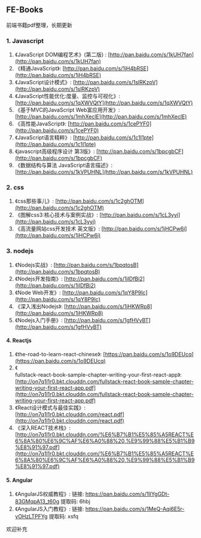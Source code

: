 ## FE-Books  

前端书籍pdf整理，长期更新
### 1.  Javascript	

1. 《JavaScript DOM编程艺术》(第二版) : [http://pan.baidu.com/s/1kUH7fan](http://pan.baidu.com/s/1kUH7fan)
2. 《精通JavaScript》: [http://pan.baidu.com/s/1jH4bRSE](http://pan.baidu.com/s/1jH4bRSE)
3. 《JavaScript设计模式》: [http://pan.baidu.com/s/1slRKzpV](http://pan.baidu.com/s/1slRKzpV)
4. 《JavaScript性能优化:度量、监控与可视化》: [http://pan.baidu.com/s/1qXWVQtY](http://pan.baidu.com/s/1qXWVQtY)
5. 《基于MVC的JavaScript Web富应用开发》: [http://pan.baidu.com/s/1mhXeclE](http://pan.baidu.com/s/1mhXeclE)
6. 《高性能JavaScript》: [http://pan.baidu.com/s/1cePYF0](http://pan.baidu.com/s/1cePYF0)
7. 《JavaScript语言精粹》: [http://pan.baidu.com/s/1c1I1pte](http://pan.baidu.com/s/1c1I1pte)
8. 《javascript高级程序设计 第3版》: [http://pan.baidu.com/s/1bpcgbCF](http://pan.baidu.com/s/1bpcgbCF)
9. 《数据结构与算法 JavaScript语言描述》: [http://pan.baidu.com/s/1kVPUHNL](http://pan.baidu.com/s/1kVPUHNL)


### 2. css

1. 《css那些事儿》: [http://pan.baidu.com/s/1c2ghOTM](http://pan.baidu.com/s/1c2ghOTM)
2. 《图解css3:核心技术与案例实战》: [http://pan.baidu.com/s/1cL3yyi](http://pan.baidu.com/s/1cL3yyi)
3. 《高流量网站css开发技术 英文版》: [http://pan.baidu.com/s/1jHCPw6i](http://pan.baidu.com/s/1jHCPw6i)


### 3. nodejs

1. 《Nodejs实战》: [http://pan.baidu.com/s/1bpqtosB](http://pan.baidu.com/s/1bpqtosB)
2. 《Nodejs开发指南》: [http://pan.baidu.com/s/1jIDfBi2](http://pan.baidu.com/s/1jIDfBi2)
3. 《Node Web开发》: [http://pan.baidu.com/s/1qY8P9Ic](http://pan.baidu.com/s/1qY8P9Ic)
4. 《深入浅出Nodejs》: [http://pan.baidu.com/s/1jHKWRp8](http://pan.baidu.com/s/1jHKWRp8)
5. 《Nodejs入门手册》: [http://pan.baidu.com/s/1gfHVyBT](http://pan.baidu.com/s/1gfHVyBT)

#### 4. Reactjs
1. 《the-road-to-learn-react-chinese》: [https://pan.baidu.com/s/1o9DEUcq](https://pan.baidu.com/s/1o9DEUcq)
2. 《	
fullstack-react-book-sample-chapter-writing-your-first-react-app》: [http://on7q1l1r0.bkt.clouddn.com/fullstack-react-book-sample-chapter-writing-your-first-react-app.pdf](http://on7q1l1r0.bkt.clouddn.com/fullstack-react-book-sample-chapter-writing-your-first-react-app.pdf)
3. 《React设计模式与最佳实践》: [http://on7q1l1r0.bkt.clouddn.com/react.pdf](http://on7q1l1r0.bkt.clouddn.com/react.pdf)
4. 《深入REACT技术栈》: [http://on7q1l1r0.bkt.clouddn.com/%E6%B7%B1%E5%85%A5REACT%E6%8A%80%E6%9C%AF%E6%A0%88%20,%E9%99%88%E5%B1%B9%E8%91%97.pdf](http://on7q1l1r0.bkt.clouddn.com/%E6%B7%B1%E5%85%A5REACT%E6%8A%80%E6%9C%AF%E6%A0%88%20,%E9%99%88%E5%B1%B9%E8%91%97.pdf)

#### 5. Angular

1. 《AngularJS权威教程》: 链接: https://pan.baidu.com/s/1lIYgGDt-83GMqpA13_t60g 提取码: 6hbj
2. 《AngularJS入门教程》: 链接: https://pan.baidu.com/s/1MeQ-Aqi6E5r-yOHzLTPFYg 提取码: xsfq 


欢迎补充
